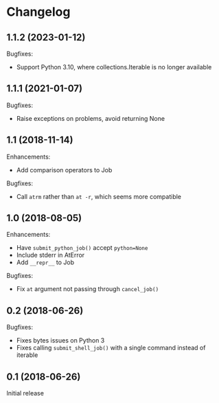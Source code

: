 Changelog
=========

1.1.2 (2023-01-12)
------------------

Bugfixes:
* Support Python 3.10, where collections.Iterable is no longer available

1.1.1 (2021-01-07)
------------------

Bugfixes:
* Raise exceptions on problems, avoid returning None

1.1 (2018-11-14)
----------------

Enhancements:
* Add comparison operators to Job

Bugfixes:
* Call `atrm` rather than `at -r`, which seems more compatible

1.0 (2018-08-05)
----------------

Enhancements:
* Have `submit_python_job()` accept `python=None`
* Include stderr in AtError
* Add `__repr__` to Job

Bugfixes:
* Fix `at` argument not passing through `cancel_job()`

0.2 (2018-06-26)
----------------

Bugfixes:
* Fixes bytes issues on Python 3
* Fixes calling `submit_shell_job()` with a single command instead of iterable

0.1 (2018-06-26)
----------------

Initial release
